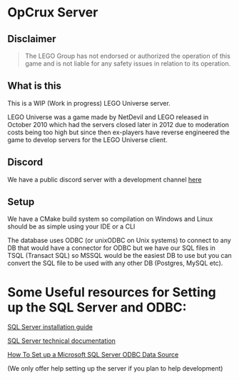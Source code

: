 # OpCrux Server

## Disclaimer
> The LEGO Group has not endorsed or authorized the operation of this game and is not liable for any safety issues in relation to its operation.

## What is this

This is a WIP (Work in progress) LEGO Universe server.

LEGO Universe was a game made by NetDevil and LEGO released in October 2010 which had the servers closed later in 2012 due to moderation costs being too high but since then ex-players have reverse engineered the game to develop servers for the LEGO Universe client. 

## Discord

We have a public discord server with a development channel [here](http://discord.opcrux.org)

## Setup

We have a CMake build system so compilation on Windows and Linux should be as simple using your IDE or a CLI

The database uses ODBC (or unixODBC on Unix systems) to connect to any DB that would have a connector for ODBC but we have our SQL files in TSQL (Transact SQL) so MSSQL would be the easiest DB to use but you can convert the SQL file to be used with any other DB (Postgres, MySQL etc).

# Some Useful resources for Setting up the SQL Server and ODBC:
[SQL Server installation guide](https://docs.microsoft.com/en-us/sql/database-engine/install-windows/install-sql-server?view=sql-server-ver15)

[SQL Server technical documentation](https://docs.microsoft.com/en-us/sql/sql-server/?view=sql-server-ver15)

[How To Set up a Microsoft SQL Server ODBC Data Source](https://support.microsoft.com/en-us/help/965049/how-to-set-up-a-microsoft-sql-server-odbc-data-source)

(We only offer help setting up the server if you plan to help development)
